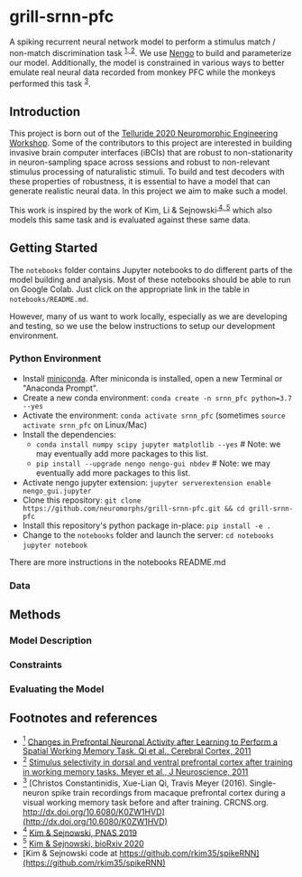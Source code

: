 # grill-srnn-pfc

A spiking recurrent neural network model to perform a stimulus match / non-match discrimination task <sup id="a-Qi-2011">[1, ](#f-Qi-2011)</sup><sup id="a-Meyer-2011">[2](#f-Meyer-2011)</sup>.
We use [Nengo](https://www.nengo.ai/) to build and parameterize our model.
Additionally, the model is constrained in various ways to better emulate real neural data recorded from monkey PFC while the monkeys performed this task <sup id="a-pfc3">[3](#f-pfc3)</sup>.

## Introduction

This project is born out of the [Telluride 2020 Neuromorphic Engineering Workshop](https://sites.google.com/view/telluride2020/home). Some of the contributors to this project are interested in building invasive brain computer interfaces (iBCIs) that are robust to non-stationarity in neuron-sampling space across sessions and robust to non-relevant stimulus processing of naturalistic stimuli. To build and test decoders with these properties of robustness, it is essential to have a model that can generate realistic neural data. In this project we aim to make such a model.

This work is inspired by the work of Kim, Li & Sejnowski<sup id="a-KS-2019">[ 4, ](#f-KS-2019)</sup><sup id="a-KS-2020">[5](#f-KS-2020)</sup> which also models this same task and is evaluated against these same data.

## Getting Started

The `notebooks` folder contains Jupyter notebooks to do different parts of the model building and analysis. Most of these notebooks should be able to run on Google Colab. Just click on the appropriate link in the table in `notebooks/README.md`.

However, many of us want to work locally, especially as we are developing and testing, so we use the below instructions to setup our development environment. 

### Python Environment

* Install [miniconda](https://docs.conda.io/en/latest/miniconda.html). After miniconda is installed, open a new Terminal or "Anaconda Prompt".
* Create a new conda environment: `conda create -n srnn_pfc python=3.7 --yes`
* Activate the environment: `conda activate srnn_pfc` (sometimes `source activate srnn_pfc` on Linux/Mac)
* Install the dependencies:
    * `conda install numpy scipy jupyter matplotlib --yes`  # Note: we may eventually add more packages to this list.
    * `pip install --upgrade nengo nengo-gui nbdev`  # Note: we may eventually add more packages to this list.
* Activate nengo jupyter extension: `jupyter serverextension enable nengo_gui.jupyter`
* Clone this repository: `git clone https://github.com/neuromorphs/grill-srnn-pfc.git && cd grill-srnn-pfc`
* Install this repository's python package in-place: `pip install -e .`
* Change to the `notebooks` folder and launch the server: `cd notebooks` `jupyter notebook`

There are more instructions in the notebooks README.md

### Data

## Methods

### Model Description

### Constraints

### Evaluating the Model

## Footnotes and references

* <a id="f-Qi-2011" href="#a-Qi-2011"><sup>1</sup></a> [Changes in Prefrontal Neuronal Activity after Learning to Perform a Spatial Working Memory Task. Qi et al., Cerebral Cortex, 2011](https://academic.oup.com/cercor/article-abstract/21/12/2722/295413)
* <a id="f-Meyer-2011" href="#a-Meyer-2011"><sup>2</sup></a> [Stimulus selectivity in dorsal and ventral prefrontal cortex after training in working memory tasks. Meyer et al., J Neuroscience, 2011](https://www.jneurosci.org/content/31/17/6266.short)
* <a id="f-pfc3" href="#a-pfc3"><sup>3</sup></a> [Christos Constantinidis, Xue-Lian Qi, Travis Meyer (2016). Single-neuron spike train recordings from macaque prefrontal cortex during a visual working memory task before and after training. CRCNS.org. http://dx.doi.org/10.6080/K0ZW1HVD](http://dx.doi.org/10.6080/K0ZW1HVD)
* <a id="f-KS-2019" href="#a-KS-2019"><sup>4</sup></a> [Kim & Sejnowski, PNAS 2019](https://www.pnas.org/content/116/45/22811.short)
* <a id="f-KS-2020" href="#a-KS-2020"><sup>5</sup></a> [Kim & Sejnowski, bioRxiv 2020](https://www.biorxiv.org/content/10.1101/2020.02.11.944751v1.full.pdf)
* [Kim & Sejnowski code at https://github.com/rkim35/spikeRNN](https://github.com/rkim35/spikeRNN)
